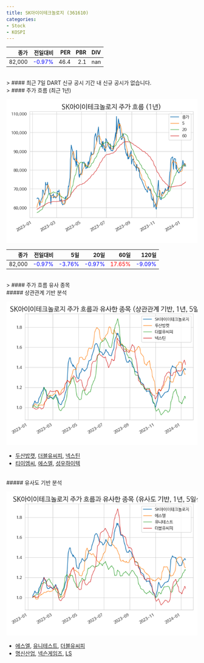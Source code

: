 ```yaml
---
title: SK아이이테크놀로지 (361610)
categories:
- Stock
- KOSPI
---
```


|종가|전일대비|PER|PBR|DIV|
|---:|-------:|--:|--:|--:|
|82,000|<span style="color: blue">-0.97%</span>|46.4|2.1|nan|

<!-- more -->

<br>
> #### 최근 7일 DART 신규 공시
기간 내 신규 공시가 없습니다.

<br>
> #### 주가 흐름 (최근 1년)

![361610](/assets/images/stock/361610.png)

|종가|전일대비|5일|20일|60일|120일|
|---:|-------:|--:|---:|---:|----:|
|82,000|<span style="color: blue">-0.97%</span>|<span style="color: blue">-3.76%</span>|<span style="color: blue">-0.97%</span>|<span style="color: red">17.65%</span>|<span style="color: blue">-9.09%</span>|

<br>
> #### 주가 흐름 유사 종목

<br>
##### 상관관계 기반 분석

![361610](/assets/images/stock/361610_corr.png)
- [두산밥캣](/241560/), [더블유씨피](/393890/), [넥스틴](/348210/)
- [티이엠씨](/425040/), [에스엘](/005850/), [성우하이텍](/015750/)

<br>
##### 유사도 기반 분석

![361610](/assets/images/stock/361610_sim.png)
- [에스엘](/005850/), [유니테스트](/086390/), [더블유씨피](/393890/)
- [명신산업](/009900/), [넥슨게임즈](/225570/), [LS](/006260/)